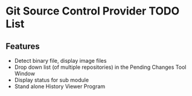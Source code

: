 Git Source Control Provider TODO List
=====================================

Features
--------
* Detect binary file, display image files
* Drop down list (of multiple repositories) in the Pending Changes Tool Window
* Display status for sub module
* Stand alone History Viewer Program
